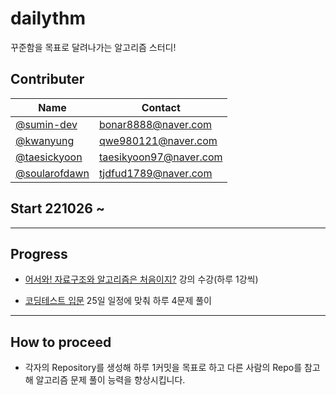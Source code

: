 # dailythm
꾸준함을 목표로 달려나가는 알고리즘 스터디!

## Contributer
| Name | Contact|
| ---- | ----   |
| [@sumin-dev](https://github.com/sumin-dev) | bonar8888@naver.com |
| [@kwanyung](https://github.com/kwanyung)  | qwe980121@naver.com |
| [@taesickyoon](https://github.com/taesikyoon) | taesikyoon97@naver.com |
| [@soularofdawn](https://github.com/soularofdawn) | tjdfud1789@naver.com |

## Start 221026 ~

---

## Progress
* [어서와! 자료구조와 알고리즘은 처음이지?](https://school.programmers.co.kr/learn/courses/57)  강의 수강(하루 1강씩)

* [코딩테스트 입문](https://school.programmers.co.kr/learn/challenges/beginner?order=acceptance_desc) 25일 일정에 맞춰 하루 4문제 풀이

---

## How to proceed
* 각자의 Repository를 생성해 하루 1커밋을 목표로 하고 다른 사람의 Repo를 참고해 알고리즘 문제 풀이 능력을 향상시킵니다.
